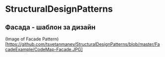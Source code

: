 # StructuralDesignPatterns

## Фасада - шаблон за дизайн

(Image of Facade Pattern)[https://github.com/tsvetanmanev/StructuralDesignPatterns/blob/master/FacadeExample/CodeMap-Facade.JPG]

